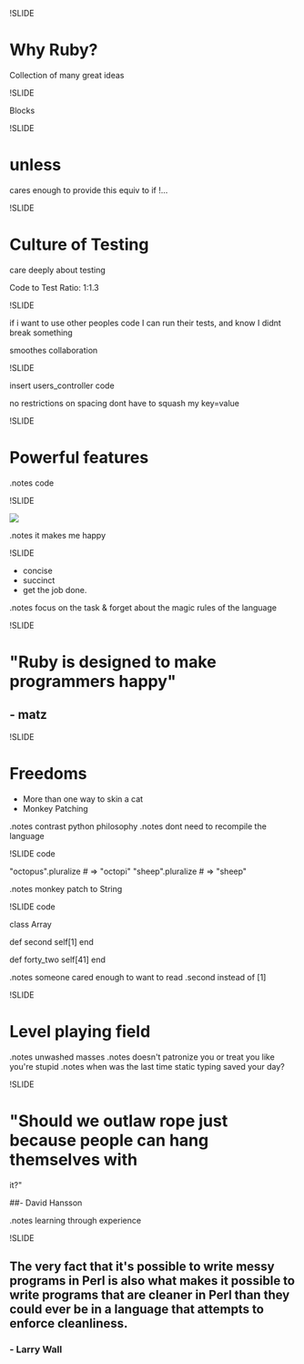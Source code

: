 !SLIDE

# Why Ruby? #

Collection of many great ideas



!SLIDE

Blocks

!SLIDE

# unless

cares enough to provide this equiv to if !...



!SLIDE

# Culture of Testing #

care deeply about testing

Code to Test Ratio: 1:1.3


!SLIDE



if i want to use other peoples code I can run their tests, and know I
didnt break something

smoothes collaboration


!SLIDE

insert users_controller code

no restrictions on spacing
dont have to squash my key=value

!SLIDE

# Powerful features #

.notes code 

!SLIDE

![](img/web_app_in_rails.jpg)

.notes it makes me happy 

!SLIDE

* concise
* succinct
* get the job done.

.notes focus on the task & forget about the magic rules of the language

!SLIDE

# "Ruby is designed to make programmers happy" #
## - matz ##


!SLIDE

# Freedoms #

* More than one way to skin a cat
* Monkey Patching

.notes contrast python philosophy
.notes dont need to recompile the language


!SLIDE code

  "octopus".pluralize          # => "octopi"
  "sheep".pluralize            # => "sheep"

.notes monkey patch to String


!SLIDE code

class Array

  def second
    self[1]
  end

  def forty_two
    self[41]
  end
  

.notes someone cared enough to want to read .second instead of [1]


!SLIDE

# Level playing field #

.notes unwashed masses
.notes doesn't patronize you or treat you like you're stupid
.notes when was the last time static typing saved your day?


!SLIDE

# "Should we outlaw rope just because people can hang themselves with
it?"

##- David Hansson 

.notes learning through experience


!SLIDE

## The very fact that it's possible to write messy programs in Perl is also what makes it possible to write programs that are cleaner in Perl than they could ever be in a language that attempts to enforce cleanliness. ##
### - Larry Wall


# 


